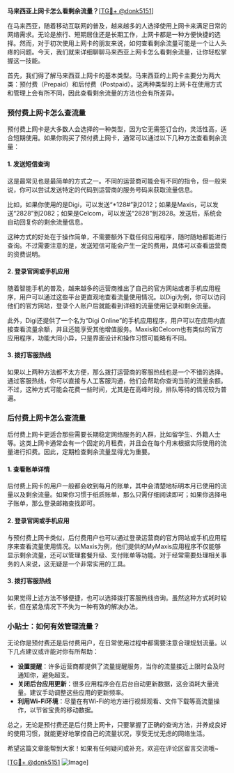 **马来西亚上网卡怎么看剩余流量？**[[TG💪+ @donk5151](https://t.me/s/donk5151)]

在马来西亚，随着移动互联网的普及，越来越多的人选择使用上网卡来满足日常的网络需求。无论是旅行、短期居住还是长期工作，上网卡都是一种方便快捷的选择。然而，对于初次使用上网卡的朋友来说，如何查看剩余流量可能是一个让人头疼的问题。今天，我们就来详细聊聊马来西亚上网卡怎么看剩余流量，让你轻松掌握这一技能。

首先，我们得了解马来西亚上网卡的基本类型。马来西亚的上网卡主要分为两大类：预付费（Prepaid）和后付费（Postpaid）。这两种类型的上网卡在使用方式和管理上会有所不同，因此查看剩余流量的方法也会有所差异。

### 预付费上网卡怎么查流量

预付费上网卡是大多数人会选择的一种类型，因为它无需签订合约，灵活性高，适合短期使用。如果你购买了预付费上网卡，通常可以通过以下几种方法查看剩余流量：

#### 1. 发送短信查询

这是最常见也是最简单的方式之一。不同的运营商可能会有不同的指令，但一般来说，你可以尝试发送特定的代码到运营商的服务号码来获取流量信息。

比如，如果你使用的是Digi，可以发送“*128#”到2012；如果是Maxis，可以发送“2828”到2082；如果是Celcom，可以发送“2828”到2828。发送后，系统会自动回复你的剩余流量信息。

这种方式的好处在于操作简单，不需要额外下载任何应用程序，随时随地都能进行查询。不过需要注意的是，发送短信可能会产生一定的费用，具体可以查看运营商的资费说明。

#### 2. 登录官网或手机应用

随着智能手机的普及，越来越多的运营商推出了自己的官方网站或者手机应用程序，用户可以通过这些平台更直观地查看流量使用情况。以Digi为例，你可以访问他们的官方网站，登录个人账户后就能看到详细的流量使用记录和剩余流量。

此外，Digi还提供了一个名为“Digi Online”的手机应用程序，用户可以在应用内直接查看流量余额，并且还能享受其他增值服务。Maxis和Celcom也有类似的官方应用程序，功能大同小异，只是界面设计和操作习惯可能略有不同。

#### 3. 拨打客服热线

如果以上两种方法都不太方便，那么拨打运营商的客服热线也是一个不错的选择。通过客服热线，你可以直接与人工客服沟通，他们会帮助你查询当前的流量余额。不过，这种方式可能会花费一些时间，尤其是在高峰时段，排队等待的情况较为普遍。

### 后付费上网卡怎么查流量

后付费上网卡更适合那些需要长期稳定网络服务的人群，比如留学生、外籍人士等。这类上网卡通常会有一个固定的月租费，并且会在每个月末根据实际使用的流量进行扣费。因此，定期检查剩余流量显得尤为重要。

#### 1. 查看账单详情

后付费上网卡的用户一般都会收到每月的账单，其中会清楚地标明本月已使用的流量以及剩余流量。如果你习惯于纸质账单，那么只需仔细阅读即可；如果你选择电子账单，那么登录邮箱查找即可。

#### 2. 登录官网或手机应用

与预付费上网卡类似，后付费用户也可以通过登录运营商的官方网站或手机应用程序来查看流量使用情况。以Maxis为例，他们提供的MyMaxis应用程序不仅能够显示剩余流量，还可以管理套餐升级、支付账单等功能。对于经常需要处理相关事务的人来说，这无疑是一个非常实用的工具。

#### 3. 拨打客服热线

如果觉得上述方法不够便捷，也可以选择拨打客服热线咨询。虽然这种方式耗时较长，但在紧急情况下不失为一种有效的解决办法。

### 小贴士：如何有效管理流量？

无论你是预付费还是后付费用户，在日常使用过程中都需要注意合理规划流量。以下几点建议或许能对你有所帮助：

- **设置提醒**：许多运营商都提供了流量提醒服务，当你的流量接近上限时会及时通知你，避免超支。
- **关闭后台应用更新**：很多应用程序会在后台自动更新数据，这会消耗大量流量。建议手动调整这些应用的更新频率。
- **利用Wi-Fi环境**：尽量在有Wi-Fi的地方进行视频观看、文件下载等高流量操作，以节省宝贵的移动数据。

总之，无论是预付费还是后付费上网卡，只要掌握了正确的查询方法，并养成良好的使用习惯，就能更好地掌控自己的流量状况，享受无忧无虑的网络生活。

希望这篇文章能帮到大家！如果有任何疑问或补充，欢迎在评论区留言交流哦~ 

[[TG💪+ @donk5151](https://t.me/s/donk5151) ![Image](https://i.postimg.cc/rwNCRYN7/Snipaste-2025-04-30-17-27-05.png)]